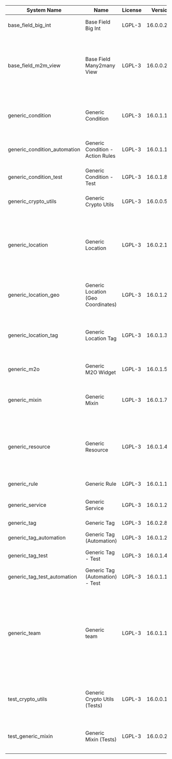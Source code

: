 | System Name | Name | License | Version | Summary | Price |
|---|---|---|---|---|---|
| base_field_big_int | Base Field Big Int | LGPL-3 | 16.0.0.2.0 | BigInt field implementation for Odoo |  |
| base_field_m2m_view | Base Field Many2many View | LGPL-3 | 16.0.0.2.0 | Adds Many2manyView field implementation for Odoo. Useful in cases when m2m relation computed via Postgresql View |  |
| generic_condition | Generic Condition | LGPL-3 | 16.0.1.17.0 | Create generic conditions on which you         can program some logic in Odoo objects |  |
| generic_condition_automation | Generic Condition - Action Rules | LGPL-3 | 16.0.1.1.3 | Generic Conditions (Integration with Action Rules) |  |
| generic_condition_test | Generic Condition - Test | LGPL-3 | 16.0.1.8.1 | Generic Conditions - Tests (do not install manualy) |  |
| generic_crypto_utils | Generic Crypto Utils | LGPL-3 | 16.0.0.5.0 | Technical utils to add encryption to other addons |  |
| generic_location | Generic Location | LGPL-3 | 16.0.2.1.1 | Allows you to make an abstract description of the         objects location relative to the general location         (for example: house3 -> office5 -> room2 -> table5) |  |
| generic_location_geo | Generic Location (Geo Coordinates) | LGPL-3 | 16.0.1.2.1 | Generic Location (Add geocoordinates to generic locations) |  |
| generic_location_tag | Generic Location Tag | LGPL-3 | 16.0.1.3.1 | This addon provides integration betwen *Generic         Location* and *Generic Tag* addons |  |
| generic_m2o | Generic M2O Widget | LGPL-3 | 16.0.1.5.2 | Generic Many2one widget |  |
| generic_mixin | Generic Mixin | LGPL-3 | 16.0.1.76.0 | Technical module with generic mixins, that may help to build other modules |  |
| generic_resource | Generic Resource | LGPL-3 | 16.0.1.43.0 | Provides the ability to create and categorize         various resources that can be used in other Odoo modules. |  |
| generic_rule | Generic Rule | LGPL-3 | 16.0.1.1.1 | Adds new top-level menu 'rules' |  |
| generic_service | Generic Service | LGPL-3 | 16.0.1.21.1 | Create and manage service catalog |  |
| generic_tag | Generic Tag | LGPL-3 | 16.0.2.8.1 | Generic tag management. |  |
| generic_tag_automation | Generic Tag (Automation) | LGPL-3 | 16.0.1.2.0 |  |  |
| generic_tag_test | Generic Tag - Test | LGPL-3 | 16.0.1.4.1 | Generic Tag - Tests (do not install manualy) |  |
| generic_tag_test_automation | Generic Tag (Automation) - Test | LGPL-3 | 16.0.1.1.0 |  |  |
| generic_team | Generic team | LGPL-3 | 16.0.1.14.1 | With this module you can create teams and add         users to them, which allows you to perform group         actions (such as assigning a responsible team         instead of one person) while working with Odoo applications. |  |
| test_crypto_utils | Generic Crypto Utils (Tests) | LGPL-3 | 16.0.0.10.0 | Technical module that have to be used to test Generic Crypto Utils module |  |
| test_generic_mixin | Generic Mixin (Tests) | LGPL-3 | 16.0.0.20.0 | Technical module that have to be used to test Generic Mixin module |  |
